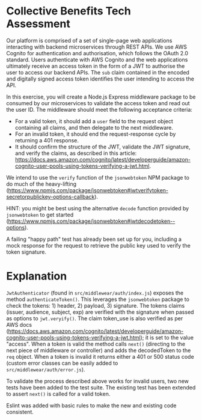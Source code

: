 # Collective Benefits Tech Assessment

Our platform is comprised of a set of single-page web applications interacting with backend microservices through REST APIs.
We use AWS Cognito for authentication and authorisation, which follows the OAuth 2.0 standard.
Users authenticate with AWS Cognito and the web applications ultimately receive an access token in the form of a JWT to authorise the user to access our backend APIs.
The `sub` claim contained in the encoded and digitally signed access token identifies the user intending to access the API.

In this exercise, you will create a Node.js Express middleware package to be consumed by our microservices to validate the access token and read out the user ID.
The middleware should meet the following acceptance criteria:

* For a valid token, it should add a `user` field to the request object containing all claims, and then delegate to the next middleware.
* For an invalid token, it should end the request-response cycle by returning a 401 response.
* It should confirm the structure of the JWT, validate the JWT signature, and verify the claims, as described in this article: https://docs.aws.amazon.com/cognito/latest/developerguide/amazon-cognito-user-pools-using-tokens-verifying-a-jwt.html.

We intend to use the `verify` function of the `jsonwebtoken` NPM package to do much of the heavy-lifting (https://www.npmjs.com/package/jsonwebtoken#jwtverifytoken-secretorpublickey-options-callback).

HINT: you might be best using the alternative `decode` function provided by `jsonwebtoken` to get started (https://www.npmjs.com/package/jsonwebtoken#jwtdecodetoken--options).

A failing "happy path" test has already been set up for you, including a mock response for the request to retrieve the public key used to verify the token signature.

# Explanation

```JwtAuthenticator``` (found in ```src/middlewear/auth/index.js```) exposes the method ```authenticateToken()```. This leverages the ```jsonwebtoken``` package to check the tokens: 1) header, 2) payload, 3) signature. The tokens claims (issuer, audience, subject, exp) are verified with the signature when passed as options to ```jwt.veryify()```. The claim token_use is also verified as per AWS docs (https://docs.aws.amazon.com/cognito/latest/developerguide/amazon-cognito-user-pools-using-tokens-verifying-a-jwt.html); it is set to the value "access". When a token is valid the method calls ```next()``` (directing to the next piece of middleware or controller) and adds the decodedToken to the ```req``` object. When a token is invalid it returns either a 401 or 500 status code (custom error classes can be easily added to ```src/middlewear/auth/error.js```).

To validate the process described above works for invalid users, two new tests have been added to the test suite. The existing test has been extended to assert ```next()``` is called for a valid token.

Eslint was added with basic rules to make the new and existing code consistent.

